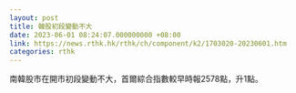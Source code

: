 ```yaml
---
layout: post
title: 韓股初段變動不大
date: 2023-06-01 08:24:07.000000000 +08:00
link: https://news.rthk.hk/rthk/ch/component/k2/1703020-20230601.htm
categories: rthk
---
```


南韓股市在開市初段變動不大，首爾綜合指數較早時報2578點，升1點。
